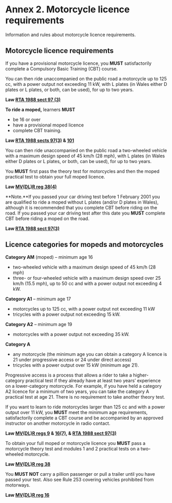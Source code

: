 Annex 2. Motorcycle licence requirements
==========================================

Information and rules about motorcycle licence requirements.

Motorcycle licence requirements
-------------------------------

If you have a provisional motorcycle licence, you **MUST** satisfactorily complete a Compulsory Basic Training (CBT) course.

You can then ride unaccompanied on the public road a motorcycle up to 125 cc, with a power output not exceeding 11 kW, with L plates (in Wales either D plates or L plates, or both, can be used), for up to two years.

**Law [RTA 1988 sect 97 (3)](http://www.legislation.gov.uk/ukpga/1988/52/section/97)**

**To ride a moped,** learners **MUST**

* be 16 or over
* have a provisional moped licence
* complete CBT training.

**Law [RTA 1988 sects 97(3)](http://www.legislation.gov.uk/ukpga/1988/52/section/97) & [101](http://www.legislation.gov.uk/ukpga/1988/52/section/101)**

You can then ride unaccompanied on the public road a two-wheeled vehicle with a maximum design speed of 45 km/h (28 mph), with L plates (in Wales either D plates or L plates, or both, can be used), for up to two years.

You **MUST** first pass the theory test for motorcycles and then the moped practical test to obtain your full moped licence.

**Law [MV(DL)R reg 38(4)](http://www.legislation.gov.uk/uksi/1999/2864/regulation/38/made)**

**Note.**If you passed your car driving test before 1 February 2001 you are qualified to ride a moped without L plates (and/or D plates in Wales), although it is recommended that you complete CBT before riding on the road. If you passed your car driving test after this date you **MUST** complete CBT before riding a moped on the road.

**Law [RTA 1988 sect 97(3)](http://www.legislation.gov.uk/ukpga/1988/52/section/97)**

Licence categories for mopeds and motorcycles
---------------------------------------------

**Category AM** (moped) – minimum age 16

* two-wheeled vehicle with a maximum design speed of 45 km/h (28 mph)
* three- or four-wheeled vehicle with a maximum design speed over 25 km/h (15.5 mph), up to 50 cc and with a power output not exceeding 4 kW.

**Category A1** – minimum age 17

* motorcycles up to 125 cc, with a power output not exceeding 11 kW
* tricycles with a power output not exceeding 15 kW.

**Category A2** – minimum age 19

* motorcycles with a power output not exceeding 35 kW.

**Category A**

* any motorcycle (the minimum age you can obtain a category A licence is 21 under progressive access or 24 under direct access)
* tricycles with a power output over 15 kW (minimum age 21).

Progressive access is a process that allows a rider to take a higher-category practical test if they already have at least two years’ experience on a lower-category motorcycle. For example, if you have held a category A2 licence for a minimum of two years, you can take the category A practical test at age 21. There is no requirement to take another theory test.

If you want to learn to ride motorcycles larger than 125 cc and with a power output over 11 kW, you **MUST** meet the minimum age requirements, satisfactorily complete a CBT course and be accompanied by an approved instructor on another motorcycle in radio contact.

**Law [MV(DL)R regs 9](http://www.legislation.gov.uk/uksi/1999/2864/regulation/9/made) & [16(7)](http://www.legislation.gov.uk/uksi/1999/2864/regulation/16/made), & [RTA 1988 sect 97(3)](http://www.legislation.gov.uk/ukpga/1988/52/section/97)**

To obtain your full moped or motorcycle licence you **MUST** pass a motorcycle theory test and modules 1 and 2 practical tests on a two-wheeled motorcycle.

**Law [MV(DL)R reg 38](http://www.legislation.gov.uk/uksi/1999/2864/regulation/38/made)**

You **MUST NOT** carry a pillion passenger or pull a trailer until you have passed your test. Also see Rule 253 covering vehicles prohibited from motorways.

**Law [MV(DL)R reg 16](http://www.legislation.gov.uk/uksi/1999/2864/regulation/16/made)**
